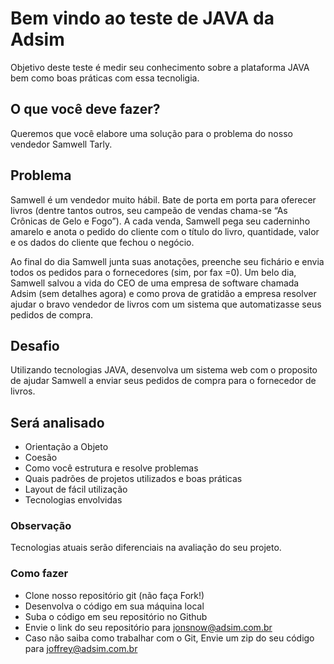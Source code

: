 # Bem vindo ao teste de JAVA da Adsim

Objetivo deste teste é medir seu conhecimento sobre a plataforma JAVA bem como boas práticas com essa tecnoligia.

## O que você deve fazer?

Queremos que você elabore uma solução para o problema do nosso vendedor Samwell Tarly.

## Problema
Samwell é um vendedor muito hábil. Bate de porta em porta para oferecer livros (dentre tantos outros, seu campeão de vendas chama-se “As Crônicas de Gelo e Fogo”). A cada venda, Samwell pega seu caderninho amarelo e anota o pedido do cliente com o título do livro, quantidade, valor e os dados do cliente que fechou o negócio.

Ao final do dia Samwell junta suas anotações, preenche seu fichário e envia todos os pedidos para o fornecedores (sim, por fax =0). Um belo dia, Samwell salvou a vida do CEO de uma empresa de software chamada Adsim (sem detalhes agora) e como prova de gratidão a empresa resolver ajudar o bravo vendedor de livros com um sistema que automatizasse seus pedidos de compra. 

## Desafio

Utilizando tecnologias JAVA, desenvolva um sistema web com o proposito de ajudar Samwell a enviar seus pedidos de compra para o fornecedor de livros.

## Será analisado

- Orientação a Objeto
- Coesão
- Como você estrutura e resolve problemas
- Quais padrões de projetos utilizados e boas práticas
- Layout de fácil utilização
- Tecnologias envolvidas

### Observação
Tecnologias atuais serão diferenciais na avaliação do seu projeto.


### Como fazer

- Clone nosso repositório git (não faça Fork!)
- Desenvolva o código em sua máquina local
- Suba o código em seu repositório no Github
- Envie o link do seu repositório para jonsnow@adsim.com.br
- Caso não saiba como trabalhar com o Git, Envie um zip do seu código para joffrey@adsim.com.br
